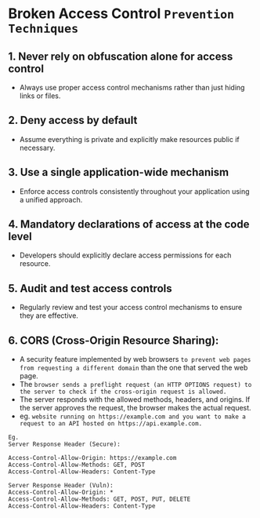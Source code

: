 # Broken Access Control `Prevention Techniques`

## 1. **Never rely on obfuscation alone for access control**
   - Always use proper access control mechanisms rather than just hiding links or files.

## 2. **Deny access by default**
   - Assume everything is private and explicitly make resources public if necessary.

## 3. **Use a single application-wide mechanism**
   - Enforce access controls consistently throughout your application using a unified approach.

## 4. **Mandatory declarations of access at the code level**
   - Developers should explicitly declare access permissions for each resource.

## 5. **Audit and test access controls**
   - Regularly review and test your access control mechanisms to ensure they are effective.

## 6. CORS (Cross-Origin Resource Sharing):
   - A security feature implemented by web browsers `to prevent web pages from requesting a different domain` than the one that served the web page.
   - The `browser sends a preflight request (an HTTP OPTIONS request) to the server to check if the cross-origin request is allowed.`
   - The server responds with the allowed methods, headers, and origins. If the server approves the request, the browser makes the actual request.
   - eg. `website running on https://example.com and you want to make a request to an API hosted on https://api.example.com.`

```
Eg.
Server Response Header (Secure):

Access-Control-Allow-Origin: https://example.com
Access-Control-Allow-Methods: GET, POST
Access-Control-Allow-Headers: Content-Type

Server Response Header (Vuln):
Access-Control-Allow-Origin: *
Access-Control-Allow-Methods: GET, POST, PUT, DELETE
Access-Control-Allow-Headers: Content-Type
```
